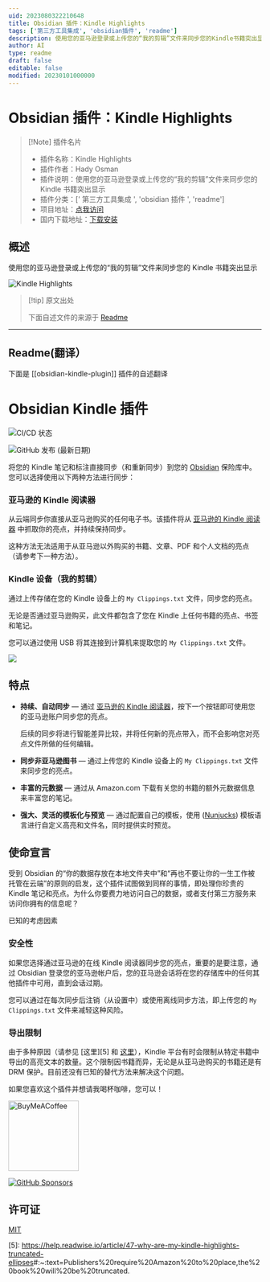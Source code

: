 ```yaml
---
uid: 2023080322210648
title: Obsidian 插件：Kindle Highlights
tags: ['第三方工具集成', 'obsidian插件', 'readme']
description: 使用您的亚马逊登录或上传您的“我的剪辑”文件来同步您的Kindle书籍突出显示
author: AI
type: readme
draft: false
editable: false
modified: 20230101000000
---
```


# Obsidian 插件：Kindle Highlights

> [!Note] 插件名片
> - 插件名称：Kindle Highlights
> - 插件作者：Hady Osman
> - 插件说明：使用您的亚马逊登录或上传您的“我的剪辑”文件来同步您的 Kindle 书籍突出显示
> - 插件分类：[' 第三方工具集成 ', 'obsidian 插件 ', 'readme']
> - 项目地址：[点我访问](https://github.com/hadynz/obsidian-kindle-plugin)
> - 国内下载地址：[下载安装](https://pkmer.cn/products/plugin/pluginMarket/?obsidian-kindle-plugin)

## 概述

使用您的亚马逊登录或上传您的“我的剪辑”文件来同步您的 Kindle 书籍突出显示

![Kindle Highlights](https://cdn.pkmer.cn/covers/obsidian-kindle-plugin_new.gif!pkmer)

> [!tip] 原文出处
>
>下面自述文件的来源于 [Readme](https://ghproxy.net/https://raw.githubusercontent.com/hadynz/obsidian-kindle-plugin/master/README.md)

---

## Readme(翻译）

下面是 [[obsidian-kindle-plugin]] 插件的自述翻译

# Obsidian Kindle 插件

![CI/CD 状态](https://github.com/hadynz/obsidian-kindle-plugin/actions/workflows/main.yml/badge.svg)

![GitHub 发布 (最新日期)](https://img.shields.io/github/v/release/hadynz/obsidian-kindle-plugin)

将您的 Kindle 笔记和标注直接同步（和重新同步）到您的 [Obsidian][1] 保险库中。您可以选择使用以下两种方法进行同步：

### 亚马逊的 Kindle 阅读器

从云端同步你直接从亚马逊购买的任何电子书。该插件将从 [亚马逊的 Kindle 阅读器][4] 中抓取你的亮点，并持续保持同步。

这种方法无法适用于从亚马逊以外购买的书籍、文章、PDF 和个人文档的亮点（请参考下一种方法）。

### Kindle 设备（我的剪辑）

通过上传存储在您的 Kindle 设备上的 `My Clippings.txt` 文件，同步您的亮点。

无论是否通过亚马逊购买，此文件都包含了您在 Kindle 上任何书籍的亮点、书签和笔记。

您可以通过使用 USB 将其连接到计算机来提取您的 `My Clippings.txt` 文件。

![](https://user-images.githubusercontent.com/315585/117566330-39a78000-b10a-11eb-834f-52b90ccda1ac.gif)

## 特点

- **持续、自动同步** — 通过 [亚马逊的 Kindle 阅读器][4]，按下一个按钮即可使用您的亚马逊账户同步您的亮点。

  后续的同步将进行智能差异比较，并将任何新的亮点带入，而不会影响您对亮点文件所做的任何编辑。

- **同步非亚马逊图书** — 通过上传您的 Kindle 设备上的 `My Clippings.txt` 文件来同步您的亮点。
- **丰富的元数据** — 通过从 Amazon.com 下载有关您的书籍的额外元数据信息来丰富您的笔记。
- **强大、灵活的模板化与预览** — 通过配置自己的模板，使用 ([Nunjucks][2]) 模板语言进行自定义高亮和文件名，同时提供实时预览。

## 使命宣言

受到 Obsidian 的“你的数据存放在本地文件夹中”和“再也不要让你的一生工作被托管在云端”的原则的启发，这个插件试图做到同样的事情，即处理你珍贵的 Kindle 笔记和亮点。为什么你要费力地访问自己的数据，或者支付第三方服务来访问你拥有的信息呢？

已知的考虑因素

### 安全性

如果您选择通过亚马逊的在线 Kindle 阅读器同步您的亮点，重要的是要注意，通过 Obsidian 登录您的亚马逊帐户后，您的亚马逊会话将在您的存储库中的任何其他插件中可用，直到会话过期。

您可以通过在每次同步后注销（从设置中）或使用离线同步方法，即上传您的 `My Clippings.txt` 文件来减轻这种风险。

### 导出限制

由于多种原因（请参见 [这里][5] 和 [这里][6]），Kindle 平台有时会限制从特定书籍中导出的高亮文本的数量。这个限制因书籍而异，无论是从亚马逊购买的书籍还是有 DRM 保护。目前还没有已知的替代方法来解决这个问题。

如果您喜欢这个插件并想请我喝杯咖啡，您可以！

[<img src="https://cdn.buymeacoffee.com/buttons/v2/default-violet.png" alt="BuyMeACoffee" width="140">](https://www.buymeacoffee.com/hadynz)

[![GitHub Sponsors](https://img.shields.io/github/sponsors/hadynz?style=social)](https://github.com/sponsors/hadynz)

## 许可证

[MIT](LICENSE)

[1]: <https://obsidian.md>
[2]: <https://mozilla.github.io/nunjucks>
[3]: <https://github.com/pjeby/hot-reload>
[4]: <https://read.amazon.com/notebook>

[5]: <https://help.readwise.io/article/47-why-are-my-kindle-highlights-truncated-ellipses>#:~:text=Publishers%20require%20Amazon%20to%20place,the%20book%20will%20be%20truncated.

[6]: <https://brian.carnell.com/articles/2018/route-around-amazon-kindles-ridiculous-limits-on-highlights-exporting-with-bookcision/>
